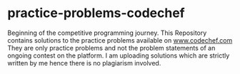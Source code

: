 # practice-problems-codechef
Beginning of the competitive programming journey.
This Repository contains solutions to the practice problems available on www.codechef.com
They are only practice problems and not the problem statements of an ongoing contest on the platform. 
I am uploading solutions which are strictly written by me hence there is no plagiarism involved.
